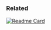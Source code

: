 ### Related

[![Readme Card](https://github-readme-stats.vercel.app/api/pin/?username=TiagoVenceslau&repo=ts-workspace)](https://github.com/TiagoVenceslau/ts-workspace)